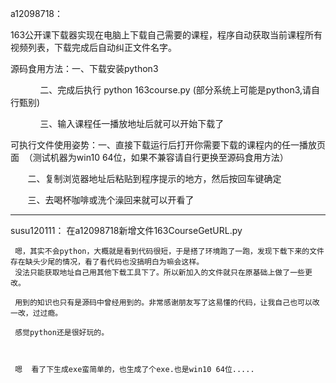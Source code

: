 a12098718：

163公开课下载器实现在电脑上下载自己需要的课程，程序自动获取当前课程所有视频列表，下载完成后自动纠正文件名字。

 源码食用方法：一、下载安装python3
 
             二、完成后执行 python 163course.py  (部分系统上可能是python3,请自行甄别)
             
             三、输入课程任一播放地址后就可以开始下载了

 可执行文件使用姿势：一、直接下载运行后打开你需要下载的课程内的任一播放页面  （测试机器为win10 64位，如果不兼容请自行更换至源码食用方法）

        二、复制浏览器地址后粘贴到程序提示的地方，然后按回车键确定
        
        三、去喝杯咖啡或洗个澡回来就可以开看了
        
-------------------------------------------------------------------------

susu120111：
     在a12098718新增文件163CourseGetURL.py 
     
     嗯，其实不会python，大概就是看到代码很短，于是搭了环境跑了一跑，发现下载下来的文件存在缺头少尾的情况，看了看代码也没搞明白为嘛会这样。
     没法只能获取地址自己用其他下载工具下了。所以新加入的文件就只在原基础上做了一些更改。
     
     用到的知识也只有是源码中曾经用到的。非常感谢朋友写了这易懂的代码，让我自己也可以改一改，过过瘾。
     
     感觉python还是很好玩的。
    
    
   
     嗯  看了下生成exe蛮简单的，也生成了个exe.也是win10 64位.....
